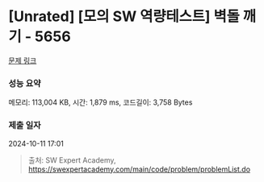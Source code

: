 # [Unrated] [모의 SW 역량테스트] 벽돌 깨기 - 5656 

[문제 링크](https://swexpertacademy.com/main/code/problem/problemDetail.do?contestProbId=AWXRQm6qfL0DFAUo) 

### 성능 요약

메모리: 113,004 KB, 시간: 1,879 ms, 코드길이: 3,758 Bytes

### 제출 일자

2024-10-11 17:01



> 출처: SW Expert Academy, https://swexpertacademy.com/main/code/problem/problemList.do